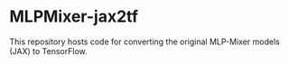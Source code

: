 # MLPMixer-jax2tf
This repository hosts code for converting the original MLP-Mixer models (JAX) to TensorFlow.
